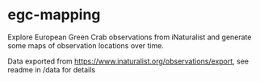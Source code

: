 # egc-mapping
Explore European Green Crab observations from iNaturalist and generate some maps of observation locations over time.

Data exported from https://www.inaturalist.org/observations/export, see readme in /data for details